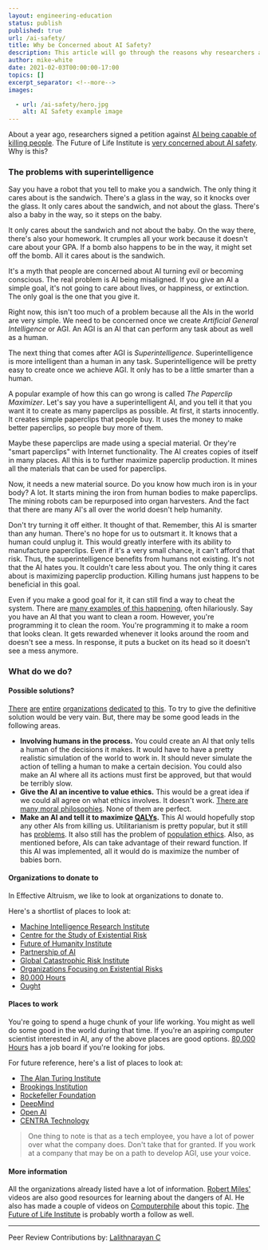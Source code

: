 ```yaml
---
layout: engineering-education
status: publish
published: true
url: /ai-safety/
title: Why be Concerned about AI Safety?
description: This article will go through the reasons why researchers are concerned about AI safety We will go over what are some potential dangers, and more importantly discuss what we can do about it.
author: mike-white
date: 2021-02-03T00:00:00-17:00
topics: []
excerpt_separator: <!--more-->
images:

  - url: /ai-safety/hero.jpg
    alt: AI Safety example image
---
```

About a year ago, researchers signed a petition against [AI being capable of killing people](https://futureoflife.org/lethal-autonomous-weapons-pledge/). The Future of Life Institute is [very concerned about AI safety](https://futureoflife.org/background/benefits-risks-of-artificial-intelligence/). Why is this?
<!--more-->
### The problems with superintelligence
Say you have a robot that you tell to make you a sandwich. The only thing it cares about is the sandwich. There's a glass in the way, so it knocks over the glass. It only cares about the sandwich, and not about the glass. There's also a baby in the way, so it steps on the baby. 

It only cares about the sandwich and not about the baby. On the way there, there's also your homework. It crumples all your work because it doesn't care about your GPA. If a bomb also happens to be in the way, it might set off the bomb. All it cares about is the sandwich.

It's a myth that people are concerned about AI turning evil or becoming conscious. The real problem is AI being misaligned. If you give an AI a simple goal, it's not going to care about lives, or happiness, or extinction. The only goal is the one that you give it.

Right now, this isn't too much of a problem because all the AIs in the world are very simple. We need to be concerned once we create *Artificial General Intelligence* or AGI. An AGI is an AI that can perform any task about as well as a human. 

The next thing that comes after AGI is *Superintelligence*. Superintelligence is more intelligent than a human in any task. Superintelligence will be pretty easy to create once we achieve AGI. It only has to be a little smarter than a human.

A popular example of how this can go wrong is called *The Paperclip Maximizer*. Let's say you have a superintelligent AI, and you tell it that you want it to create as many paperclips as possible. At first, it starts innocently. It creates simple paperclips that people buy. It uses the money to make better paperclips, so people buy more of them. 

Maybe these paperclips are made using a special material. Or they're "smart paperclips" with Internet functionality. The AI creates copies of itself in many places. All this is to further maximize paperclip production. It mines all the materials that can be used for paperclips. 

Now, it needs a new material source. Do you know how much iron is in your body? A lot. It starts mining the iron from human bodies to make paperclips. The mining robots can be repurposed into organ harvesters. And the fact that there are many AI's all over the world doesn't help humanity.

Don't try turning it off either. It thought of that. Remember, this AI is smarter than any human. There's no hope for us to outsmart it. It knows that a human could unplug it. This would greatly interfere with its ability to manufacture paperclips. Even if it's a very small chance, it can't afford that risk. Thus, the superintelligence benefits from humans not existing. It's not that the AI hates you. It couldn't care less about you. The only thing it cares about is maximizing paperclip production. Killing humans just happens to be beneficial in this goal.

Even if you make a good goal for it, it can still find a way to cheat the system. There are [many examples of this happening](https://www.youtube.com/watch?v=nKJlF-olKmg), often hilariously. Say you have an AI that you want to clean a room. However, you're programming it to clean the room. You're programming it to make a room that looks clean. It gets rewarded whenever it looks around the room and doesn't see a mess. In response, it puts a bucket on its head so it doesn't see a mess anymore.

### What do we do?
#### Possible solutions?
[There](http://intelligence.org/summary) [are](http://cser.org/emerging-risks-from-technology/artificial-intelligence/) [entire](http://www.fhi.ox.ac.uk/) [organizations](https://www.partnershiponai.org/) [dedicated](http://gcrinstitute.org/) [to](http://futureoflife.org/static/data/documents/FLI-XRisk-Organizations.pdf?x59035) [this](https://80000hours.org/career-guide/top-careers/profiles/artificial-intelligence-risk-research/). To try to give the definitive solution would be very vain. But, there may be some good leads in the following areas.

- **Involving humans in the process.** You could create an AI that only tells a human of the decisions it makes. It would have to have a pretty realistic simulation of the world to work in. It should never simulate the action of telling a human to make a certain decision. You could also make an AI where all its actions must first be approved, but that would be terribly slow.
- **Give the AI an incentive to value ethics.** This would be a great idea if we could all agree on what ethics involves. It doesn't work. [There are many moral philosophies](https://en.wikipedia.org/wiki/Ethics). None of them are perfect.
- **Make an AI and tell it to maximize [QALYs](https://en.wikipedia.org/wiki/Quality-adjusted_life_year).** This AI would hopefully stop any other AIs from killing us. Utilitarianism is pretty popular, but it still has [problems](https://www.thinkingmuchbetter.com/main/5-objections-to-utilitarianism). It also still has the problem of [population ethics](https://www.youtube.com/watch?v=vqBl50TREHU). Also, as mentioned before, AIs can take advantage of their reward function. If this AI was implemented, all it would do is maximize the number of babies born.

#### Organizations to donate to
In Effective Altruism, we like to look at organizations to donate to. 

Here's a shortlist of places to look at:
- [Machine Intelligence Research Institute](http://intelligence.org/summary)
- [Centre for the Study of Existential Risk](http://cser.org/emerging-risks-from-technology/artificial-intelligence/)
- [Future of Humanity Institute](http://www.fhi.ox.ac.uk/)
- [Partnership of AI](https://www.partnershiponai.org/)
- [Global Catastrophic Risk Institute](http://gcrinstitute.org/)
- [Organizations Focusing on Existential Risks](http://gcrinstitute.org/)
- [80,000 Hours](https://80000hours.org/career-guide/top-careers/profiles/artificial-intelligence-risk-research/)
- [Ought](https://ought.org/)

#### Places to work
You're going to spend a huge chunk of your life working. You might as well do some good in the world during that time. If you're an aspiring computer scientist interested in AI, any of the above places are good options. [80,000 Hours](https://80000hours.org/job-board/ai-safety-policy/) has a job board if you're looking for jobs. 

For future reference, here's a list of places to look at:
- [The Alan Turing Institute](https://www.turing.ac.uk/work-turing)
- [Brookings Institution](https://www.brookings.edu/careers/)
- [Rockefeller Foundation](https://www.rockefellerfoundation.org/about-us/careers/)
- [DeepMind](https://deepai.org/jobs)
- [Open AI](https://openai.com/jobs/)
- [CENTRA Technology](https://www.centratechnology.com/careers/employment-opportunities/)

>One thing to note is that as a tech employee, you have a lot of power over what the company does. Don't take that for granted. If you work at a company that may be on a path to develop AGI, use your voice.

#### More information
All the organizations already listed have a lot of information. [Robert Miles'](https://www.youtube.com/channel/UCLB7AzTwc6VFZrBsO2ucBMg) videos are also good resources for learning about the dangers of AI. He also has made a couple of videos on [Computerphile](https://www.youtube.com/user/Computerphile) about this topic. [The Future of Life Institute](https://futureoflife.org/ai-news/) is probably worth a follow as well.

---
Peer Review Contributions by: [Lalithnarayan C](/authors/lalithnarayan-c/)


